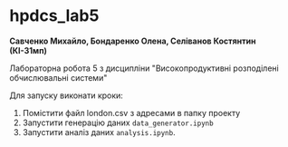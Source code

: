 # hpdcs_lab5
**Савченко Михайло, Бондаренко Олена, Селіванов Костянтин (КІ-31мп)**

Лабораторна робота 5 з дисципліни "Високопродуктивні розподілені обчислювальні системи"

Для запуску виконати кроки:
1. Помістити файл london.csv з адресами в папку проекту
2. Запустити генерацію даних `data_generator.ipynb`
3. Запустити аналіз даних `analysis.ipynb`.
